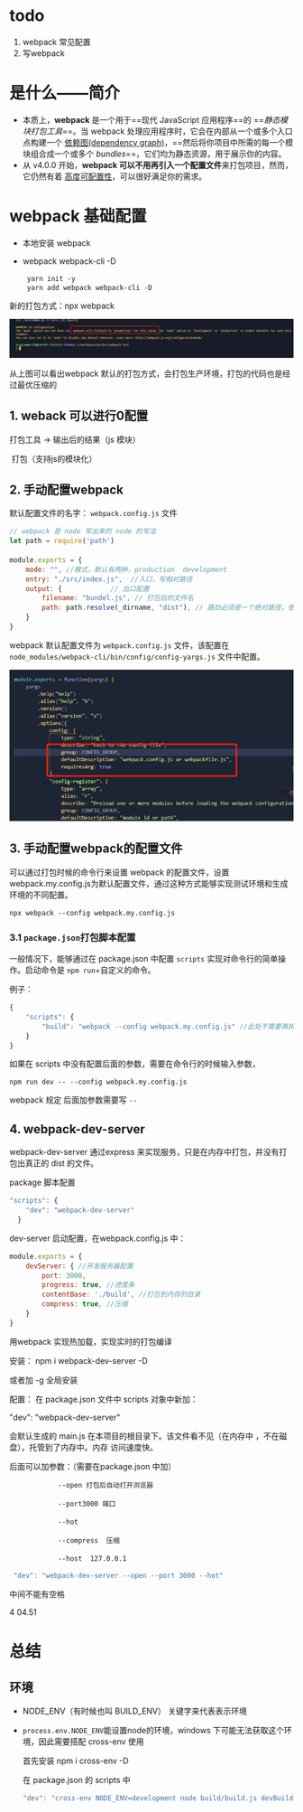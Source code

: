 # todo

1. webpack 常见配置
2. 写webpack



# 是什么——简介

* 本质上，**webpack** 是一个用于==现代 JavaScript 应用程序==的 ==*静态模块打包工具*==。当 webpack 处理应用程序时，它会在内部从一个或多个入口点构建一个 [依赖图(dependency graph)](https://webpack.docschina.org/concepts/dependency-graph/)，==然后将你项目中所需的每一个模块组合成一个或多个 *bundles*==，它们均为静态资源，用于展示你的内容。
* 从 v4.0.0 开始，**webpack 可以不用再引入一个配置文件**来打包项目，然而，它仍然有着 [高度可配置性](https://webpack.docschina.org/configuration)，可以很好满足你的需求。



# webpack 基础配置

* 本地安装 webpack 

* webpack  webpack-cli -D

  ```she
   yarn init -y
   yarn add webpack webpack-cli -D
  ```

新的打包方式：npx webpack

![webpack默认打包](.\picture\webpack默认打包.png)

从上图可以看出webpack 默认的打包方式，会打包生产环境，打包的代码也是经过最优压缩的

## 1. weback 可以进行0配置

打包工具 -> 输出后的结果（js 模块）

​	打包（支持js的模块化）

## 2. 手动配置webpack 

默认配置文件的名字： `webpack.config.js` 文件

```js
// webpack 是 node 写出来的 node 的写法
let path = require('path')

module.exports = {
    mode: "", //模式，默认有两种，production  development
    entry: "./src/index.js",  //入口，写相对路径
	output: {            // 出口配置
        filename: "bundel.js", // 打包后的文件名
        path: path.resolve(_dirname, "dist"), // 路劲必须是一个绝对路径，使用node.js的核心模块 path 模块,把相对路径解析成为绝对路径???尝试一下
    }
}
```

webpack 默认配置文件为 `webpack.config.js` 文件，该配置在 `node_modules/webpack-cli/bin/config/config-yargs.js` 文件中配置。

![webpack默认配置文件入口](.\picture\webpack默认配置文件入口.png)

## 3. 手动配置webpack的配置文件

可以通过打包时候的命令行来设置 webpack 的配置文件，设置webpack.my.config.js为默认配置文件，通过这种方式能够实现测试环境和生成环境的不同配置。

```shel
npx webpack --config webpack.my.config.js
```

### 3.1 `package.json`打包脚本配置

一般情况下，能够通过在 package.json 中配置 `scripts` 实现对命令行的简单操作。启动命令是 `npm run`+自定义的命令。

例子：

```js
{
    "scripts": {
        "build": "webpack --config webpack.my.config.js" //此处不需要再执行 npx 命令了。
    }
}
```

如果在 scripts 中没有配置后面的参数，需要在命令行的时候输入参数，

```shell
npm run dev -- --config webpack.my.config.js
```

webpack 规定 后面加参数需要写 `--`

## 4. webpack-dev-server

webpack-dev-server 通过express 来实现服务，只是在内存中打包，并没有打包出真正的 dist 的文件。

package 脚本配置

```js
"scripts": {
    "dev": "webpack-dev-server"
  }
```

dev-server 启动配置，在webpack.config.js 中：

```js
module.exports = {
    devServer: { //开发服务器配置
        port: 3000,
        progress: true, //进度条
        contentBase: './build', //打包到内存的目录
    	compress: true, //压缩
    }
}
```

用webpack 实现热加载，实现实时的打包编译

安装： npm i webpack-dev-server -D
    
或者加 -g 全局安装
    

配置： 在 package.json 文件中 scripts 对象中新加：
    
"dev": "webpack-dev-server"
    
会默认生成的 main.js 在本项目的根目录下。该文件看不见（在内存中 ，不在磁盘），托管到了内存中。内存  访问速度快。
    
后面可以加参数：（需要在package.json 中加）
    

    			--open 打包后自动打开浏览器
    
    			--port3000 端口
    
    			--hot
    
    			--compress  压缩
    
    			--host  127.0.0.1

```js
 "dev": "webpack-dev-server --open --port 3000 --hot"
```

中间不能有空格

4  04.51



# 总结

## 环境

* NODE_ENV（有时候也叫 BUILD_ENV） 关键字来代表表示环境

* `process.env.NODE_ENV`能设置node的环境，windows 下可能无法获取这个环境，因此需要搭配 cross-env 使用

  首先安装 npm i cross-env -D

  在 package.json 的 scripts 中

  ```js
  "dev": "cross-env NODE_ENV=development node build/build.js devBuild"
  ```

  